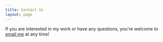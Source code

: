 ```yaml
---
title: Contact Us
layout: page
---
```


If you are interested in my work or have any questions, you're welcome to <a href="mailto:qzeng6@ur.rochester.edu">email me</a> at any time! 
